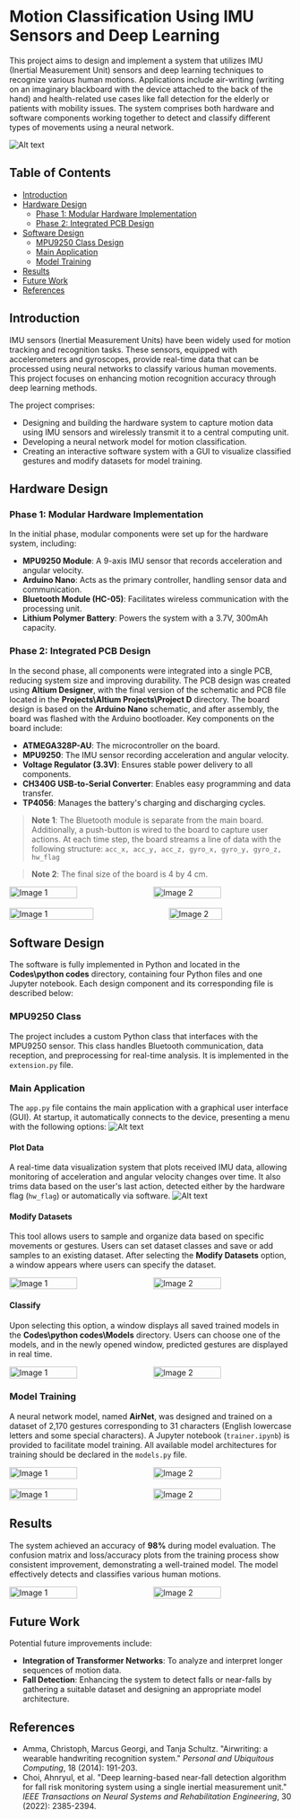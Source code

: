 # Motion Classification Using IMU Sensors and Deep Learning

This project aims to design and implement a system that utilizes IMU (Inertial Measurement Unit) sensors and deep learning techniques to recognize various human motions. Applications include air-writing (writing on an imaginary blackboard with the device attached to the back of the hand) and health-related use cases like fall detection for the elderly or patients with mobility issues. The system comprises both hardware and software components working together to detect and classify different types of movements using a neural network.

![Alt text](Images/1.jpg)

## Table of Contents
- [Introduction](#introduction)
- [Hardware Design](#hardware-design)
  - [Phase 1: Modular Hardware Implementation](#phase-1-modular-hardware-implementation)
  - [Phase 2: Integrated PCB Design](#phase-2-integrated-pcb-design)
- [Software Design](#software-design)
  - [MPU9250 Class Design](#mpu9250-class-design)
  - [Main Application](#main-application)
  - [Model Training](#model-training)
- [Results](#results)
- [Future Work](#future-work)
- [References](#references)

## Introduction

IMU sensors (Inertial Measurement Units) have been widely used for motion tracking and recognition tasks. These sensors, equipped with accelerometers and gyroscopes, provide real-time data that can be processed using neural networks to classify various human movements. This project focuses on enhancing motion recognition accuracy through deep learning methods.

The project comprises:
- Designing and building the hardware system to capture motion data using IMU sensors and wirelessly transmit it to a central computing unit.
- Developing a neural network model for motion classification.
- Creating an interactive software system with a GUI to visualize classified gestures and modify datasets for model training.

## Hardware Design

### Phase 1: Modular Hardware Implementation

In the initial phase, modular components were set up for the hardware system, including:
- **MPU9250 Module**: A 9-axis IMU sensor that records acceleration and angular velocity.
- **Arduino Nano**: Acts as the primary controller, handling sensor data and communication.
- **Bluetooth Module (HC-05)**: Facilitates wireless communication with the processing unit.
- **Lithium Polymer Battery**: Powers the system with a 3.7V, 300mAh capacity.

### Phase 2: Integrated PCB Design

In the second phase, all components were integrated into a single PCB, reducing system size and improving durability. The PCB design was created using **Altium Designer**, with the final version of the schematic and PCB file located in the **Projects\Altium Projects\Project D** directory. The board design is based on the **Arduino Nano** schematic, and after assembly, the board was flashed with the Arduino bootloader. Key components on the board include:
- **ATMEGA328P-AU**: The microcontroller on the board.
- **MPU9250**: The IMU sensor recording acceleration and angular velocity.
- **Voltage Regulator (3.3V)**: Ensures stable power delivery to all components.
- **CH340G USB-to-Serial Converter**: Enables easy programming and data transfer.
- **TP4056**: Manages the battery's charging and discharging cycles.

> **Note 1**: The Bluetooth module is separate from the main board. Additionally, a push-button is wired to the board to capture user actions. At each time step, the board streams a line of data with the following structure: `acc_x, acc_y, acc_z, gyro_x, gyro_y, gyro_z, hw_flag`

> **Note 2**: The final size of the board is 4 by 4 cm.
<div style="display: flex; justify-content: space-between;">
  <img src="Images/2.jpg" alt="Image 1" style="width: 49%; margin-right: 1%;"/>
  <img src="Images/3.jpg" alt="Image 2" style="width: 49%;"/>
</div>
<br>
<div style="display: flex; justify-content: space-between;">
  <img src="Images/4.jpg" alt="Image 1" style="width: 54.5%; margin-right: 1%;"/>
  <img src="Images/5.jpg" alt="Image 2" style="width: 43.5%;"/>
</div>


## Software Design

The software is fully implemented in Python and located in the **Codes\python codes** directory, containing four Python files and one Jupyter notebook. Each design component and its corresponding file is described below:

### MPU9250 Class

The project includes a custom Python class that interfaces with the MPU9250 sensor. This class handles Bluetooth communication, data reception, and preprocessing for real-time analysis. It is implemented in the `extension.py` file.

### Main Application

The `app.py` file contains the main application with a graphical user interface (GUI). At startup, it automatically connects to the device, presenting a menu with the following options:
![Alt text](Images/6.jpg)

#### Plot Data

A real-time data visualization system that plots received IMU data, allowing monitoring of acceleration and angular velocity changes over time. It also trims data based on the user's last action, detected either by the hardware flag (`hw_flag`) or automatically via software.
![Alt text](Images/7.jpg)

#### Modify Datasets

This tool allows users to sample and organize data based on specific movements or gestures. Users can set dataset classes and save or add samples to an existing dataset. After selecting the **Modify Datasets** option, a window appears where users can specify the dataset.
<div style="display: flex; justify-content: space-between;">
  <img src="Images/8.jpg" alt="Image 1" style="width: 49%; margin-right: 1%;"/>
  <img src="Images/9.jpg" alt="Image 2" style="width: 49%;"/>
</div>

#### Classify

Upon selecting this option, a window displays all saved trained models in the **Codes\python codes\Models** directory. Users can choose one of the models, and in the newly opened window, predicted gestures are displayed in real time.
<div style="display: flex; justify-content: space-between;">
  <img src="Images/10.jpg" alt="Image 1" style="width: 49%; margin-right: 1%;"/>
  <img src="Images/11.jpg" alt="Image 2" style="width: 49%;"/>
</div>

### Model Training

A neural network model, named **AirNet**, was designed and trained on a dataset of 2,170 gestures corresponding to 31 characters (English lowercase letters and some special characters). A Jupyter notebook (`trainer.ipynb`) is provided to facilitate model training. All available model architectures for training should be declared in the `models.py` file.

<div style="display: flex; justify-content: space-between;">
  <img src="Images/12.jpg" alt="Image 1" style="width: 49%; margin-right: 1%;"/>
  <img src="Images/13.png" alt="Image 2" style="width: 49%;"/>
</div>
<br>
<div style="display: flex; justify-content: space-between;">
  <img src="Images/14.png" alt="Image 1" style="width: 49%; margin-right: 1%;"/>
  <img src="Images/15.png" alt="Image 2" style="width: 49%;"/>
</div>

## Results

The system achieved an accuracy of **98%** during model evaluation. The confusion matrix and loss/accuracy plots from the training process show consistent improvement, demonstrating a well-trained model. The model effectively detects and classifies various human motions.
<div style="display: flex; justify-content: space-between;">
  <img src="Images/16.png" alt="Image 1" style="width: 49%; margin-right: 1%;"/>
  <img src="Images/17.png" alt="Image 2" style="width: 49%;"/>
</div>

## Future Work

Potential future improvements include:
- **Integration of Transformer Networks**: To analyze and interpret longer sequences of motion data.
- **Fall Detection**: Enhancing the system to detect falls or near-falls by gathering a suitable dataset and designing an appropriate model architecture.

## References
- Amma, Christoph, Marcus Georgi, and Tanja Schultz. "Airwriting: a wearable handwriting recognition system." *Personal and Ubiquitous Computing*, 18 (2014): 191-203.
- Choi, Ahnryul, et al. "Deep learning-based near-fall detection algorithm for fall risk monitoring system using a single inertial measurement unit." *IEEE Transactions on Neural Systems and Rehabilitation Engineering*, 30 (2022): 2385-2394.
